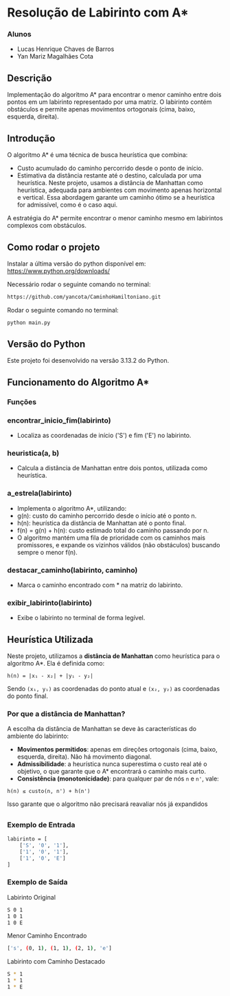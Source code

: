 # Resolução de Labirinto com A*

### Alunos
- Lucas Henrique Chaves de Barros
- Yan Mariz Magalhães Cota

## Descrição

Implementação do algoritmo A* para encontrar o menor caminho entre dois pontos em um labirinto representado por uma matriz. O labirinto contém obstáculos e permite apenas movimentos ortogonais (cima, baixo, esquerda, direita).

## Introdução

O algoritmo A* é uma técnica de busca heurística que combina:
 - Custo acumulado do caminho percorrido desde o ponto de início.
 - Estimativa da distância restante até o destino, calculada por uma heurística.
Neste projeto, usamos a distância de Manhattan como heurística, adequada para ambientes com movimento apenas horizontal e vertical. Essa abordagem garante um caminho ótimo se a heurística for admissível, como é o caso aqui.

A estratégia do A* permite encontrar o menor caminho mesmo em labirintos complexos com obstáculos.

## Como rodar o projeto

Instalar a última versão do python disponível em: https://www.python.org/downloads/

Necessário rodar o seguinte comando no terminal:
```bash
https://github.com/yancota/CaminhoHamiltoniano.git
```

Rodar o seguinte comando no terminal:
```bash
python main.py
```

## Versão do Python
Este projeto foi desenvolvido na versão 3.13.2 do Python.

## Funcionamento do Algoritmo A*

### Funções

### encontrar_inicio_fim(labirinto)
- Localiza as coordenadas de início ('S') e fim ('E') no labirinto.

### heuristica(a, b)
- Calcula a distância de Manhattan entre dois pontos, utilizada como heurística.

### a_estrela(labirinto)
- Implementa o algoritmo A*, utilizando:
 - g(n): custo do caminho percorrido desde o início até o ponto n.
 - h(n): heurística da distância de Manhattan até o ponto final.
 - f(n) = g(n) + h(n): custo estimado total do caminho passando por n.
- O algoritmo mantém uma fila de prioridade com os caminhos mais promissores, e expande os vizinhos válidos (não obstáculos) buscando sempre o menor f(n).

### destacar_caminho(labirinto, caminho)
- Marca o caminho encontrado com * na matriz do labirinto.

### exibir_labirinto(labirinto)
- Exibe o labirinto no terminal de forma legível.

## Heurística Utilizada

Neste projeto, utilizamos a **distância de Manhattan** como heurística para o algoritmo A*. Ela é definida como:
```
h(n) = |x₁ - x₂| + |y₁ - y₂|
```

Sendo `(x₁, y₁)` as coordenadas do ponto atual e `(x₂, y₂)` as coordenadas do ponto final.

### Por que a distância de Manhattan?

A escolha da distância de Manhattan se deve às características do ambiente do labirinto:

- **Movimentos permitidos**: apenas em direções ortogonais (cima, baixo, esquerda, direita). Não há movimento diagonal.
- **Admissibilidade**: a heurística nunca superestima o custo real até o objetivo, o que garante que o A* encontrará o caminho mais curto.
- **Consistência (monotonicidade)**: para qualquer par de nós `n` e `n'`, vale:
  
```
h(n) ≤ custo(n, n') + h(n')

```
Isso garante que o algoritmo não precisará reavaliar nós já expandidos
##
### Exemplo de Entrada

```bash
labirinto = [
    ['S', '0', '1'],
    ['1', '0', '1'],
    ['1', '0', 'E']
]
```

### Exemplo de Saída

Labirinto Original
```bash
S 0 1
1 0 1
1 0 E
```

Menor Caminho Encontrado
```bash
['s', (0, 1), (1, 1), (2, 1), 'e']
```

Labirinto com Caminho Destacado
```bash
S * 1
1 * 1
1 * E
```
